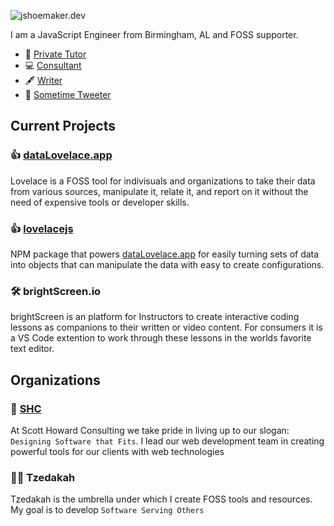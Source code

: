 ![jshoemaker.dev](https://pbs.twimg.com/profile_banners/3178387637/1587612978/1500x500)

I am a JavaScript Engineer from Birmingham, AL and FOSS supporter.

- 🏫 [Private Tutor](https://www.wyzant.com/Tutors/WebDevWithJoshua)
- 💻 [Consultant](https://scotthowardconsulting.com/)
- 🖋 [Writer](https://medium.com/@JShoemakerDev)
- 🦚 [Sometime Tweeter](https://twitter.com/JShoemakerDev)


## Current Projects

### 👍 [dataLovelace.app](https://datalovelace.app)
Lovelace is a FOSS tool for indivisuals and organizations to take their data from various sources, manipulate it, relate it, and report on it without the need of expensive tools or developer skills.

### 👍 [lovelacejs](https://www.npmjs.com/package/lovelacejs)
NPM package that powers [dataLovelace.app](https://datalovelace) for easily turning sets of data into objects that can manipulate the data with easy to create configurations.

### 🛠 brightScreen.io
brightScreen is an platform for Instructors to create interactive coding lessons as companions to their written or video content. For consumers it is a VS Code extention to work through these lessons in the worlds favorite text editor.

## Organizations

### 🏢 [SHC](https://scotthowardconsulting.com/)
At Scott Howard Consulting we take pride in living up to our slogan: `Designing Software that Fits`. I lead our web development team in creating powerful tools for our clients with web technologies

### 👩‍💻 Tzedakah
Tzedakah is the umbrella under which I create FOSS tools and resources. My goal is to develop `Software Serving Others`
